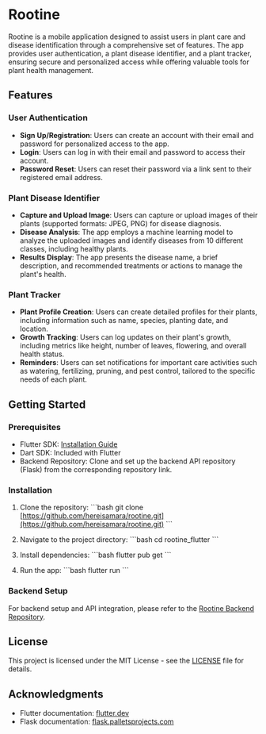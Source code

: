 
# Rootine

Rootine is a mobile application designed to assist users in plant care and disease identification through a comprehensive set of features. The app provides user authentication, a plant disease identifier, and a plant tracker, ensuring secure and personalized access while offering valuable tools for plant health management.

## Features

### User Authentication
- **Sign Up/Registration**: Users can create an account with their email and password for personalized access to the app.
- **Login**: Users can log in with their email and password to access their account.
- **Password Reset**: Users can reset their password via a link sent to their registered email address.

### Plant Disease Identifier
- **Capture and Upload Image**: Users can capture or upload images of their plants (supported formats: JPEG, PNG) for disease diagnosis.
- **Disease Analysis**: The app employs a machine learning model to analyze the uploaded images and identify diseases from 10 different classes, including healthy plants.
- **Results Display**: The app presents the disease name, a brief description, and recommended treatments or actions to manage the plant's health.

### Plant Tracker
- **Plant Profile Creation**: Users can create detailed profiles for their plants, including information such as name, species, planting date, and location.
- **Growth Tracking**: Users can log updates on their plant's growth, including metrics like height, number of leaves, flowering, and overall health status.
- **Reminders**: Users can set notifications for important care activities such as watering, fertilizing, pruning, and pest control, tailored to the specific needs of each plant.

## Getting Started

### Prerequisites
- Flutter SDK: [Installation Guide](https://flutter.dev/docs/get-started/install)
- Dart SDK: Included with Flutter
- Backend Repository: Clone and set up the backend API repository (Flask) from the corresponding repository link.

### Installation

1. Clone the repository:
   \`\`\`bash
   git clone [https://github.com/hereisamara/rootine.git](https://github.com/hereisamara/rootine.git)
   \`\`\`

2. Navigate to the project directory:
   \`\`\`bash
   cd rootine_flutter
   \`\`\`

3. Install dependencies:
   \`\`\`bash
   flutter pub get
   \`\`\`

4. Run the app:
   \`\`\`bash
   flutter run
   \`\`\`

### Backend Setup
For backend setup and API integration, please refer to the [Rootine Backend Repository](https://github.com/hereisamara/rootine_backend).

## License

This project is licensed under the MIT License - see the [LICENSE](LICENSE) file for details.

## Acknowledgments

- Flutter documentation: [flutter.dev](https://flutter.dev/docs)
- Flask documentation: [flask.palletsprojects.com](https://flask.palletsprojects.com/en/2.0.x/)

